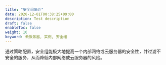 ```yaml
---
title: "安全组简介"
date: 2020-12-01T00:38:25+09:00
description: Test description
draft: false
enableToc: false
weight: 10
keyword: 云服务器, 实例, 安全组
---
```




通过策略配置，安全组能极大地提高一个内部网络或云服务器的安全性，并过滤不安全的服务，从而降低内部网络或云服务器的风险。
